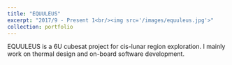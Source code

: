 ```yaml
---
title: "EQUULEUS"
excerpt: "2017/9 - Present 1<br/><img src='/images/equuleus.jpg'>"
collection: portfolio
---
```


EQUULEUS is a 6U cubesat project for cis-lunar region exploration. I mainly work on thermal design and on-board software development.

